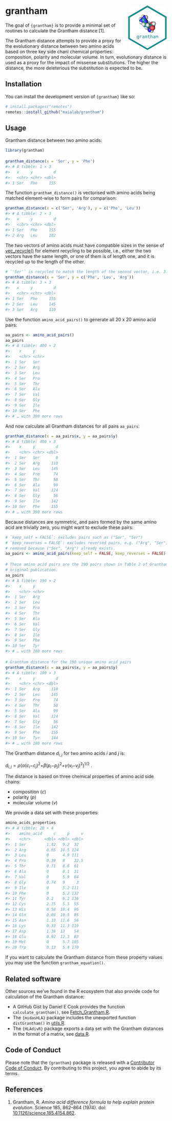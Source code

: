 
<!-- README.md is generated from README.Rmd. Please edit that file -->

# grantham <img src='man/figures/logo.svg' align="right" height="139" />

<!-- badges: start -->
<!-- badges: end -->

The goal of `{grantham}` is to provide a minimal set of routines to
calculate the Grantham distance \[1\].

The Grantham distance attempts to provide a proxy for the evolutionary
distance between two amino acids based on three key side chani chemical
properties: composition, polarity and molecular volume. In turn,
evolutionary distance is used as a proxy for the impact of missense
substitutions. The higher the distance, the more deleterious the
substitution is expected to be.

## Installation

You can install the development version of `{grantham}` like so:

``` r
# install.packages("remotes")
remotes::install_github("maialab/grantham")
```

## Usage

Grantham distance between two amino acids:

``` r
library(grantham)

grantham_distance(x = 'Ser', y = 'Phe')
#> # A tibble: 1 × 3
#>   x     y         d
#>   <chr> <chr> <dbl>
#> 1 Ser   Phe     155
```

The function `grantham_distance()` is vectorised with amino acids being
matched element-wise to form pairs for comparison:

``` r
grantham_distance(x = c('Ser', 'Arg'), y = c('Phe', 'Leu'))
#> # A tibble: 2 × 3
#>   x     y         d
#>   <chr> <chr> <dbl>
#> 1 Ser   Phe     155
#> 2 Arg   Leu     102
```

The two vectors of amino acids must have compatible sizes in the sense
of [vec_recycle()](https://vctrs.r-lib.org/reference/vec_recycle.html)
for element recycling to be possible, i.e., either the two vectors have
the same length, or one of them is of length one, and it is recycled up
to the length of the other.

``` r
# `'Ser'` is recycled to match the length of the second vector, i.e. 3.
grantham_distance(x = 'Ser', y = c('Phe', 'Leu', 'Arg'))
#> # A tibble: 3 × 3
#>   x     y         d
#>   <chr> <chr> <dbl>
#> 1 Ser   Phe     155
#> 2 Ser   Leu     145
#> 3 Ser   Arg     110
```

Use the function `amino_acid_pairs()` to generate all 20 x 20 amino acid
pairs:

``` r
aa_pairs <- amino_acid_pairs()
aa_pairs
#> # A tibble: 400 × 2
#>    x     y    
#>    <chr> <chr>
#>  1 Ser   Ser  
#>  2 Ser   Arg  
#>  3 Ser   Leu  
#>  4 Ser   Pro  
#>  5 Ser   Thr  
#>  6 Ser   Ala  
#>  7 Ser   Val  
#>  8 Ser   Gly  
#>  9 Ser   Ile  
#> 10 Ser   Phe  
#> # … with 390 more rows
```

And now calculate all Grantham distances for all pairs `aa_pairs`:

``` r
grantham_distance(x = aa_pairs$x, y = aa_pairs$y)
#> # A tibble: 400 × 3
#>    x     y         d
#>    <chr> <chr> <dbl>
#>  1 Ser   Ser       0
#>  2 Ser   Arg     110
#>  3 Ser   Leu     145
#>  4 Ser   Pro      74
#>  5 Ser   Thr      58
#>  6 Ser   Ala      99
#>  7 Ser   Val     124
#>  8 Ser   Gly      56
#>  9 Ser   Ile     142
#> 10 Ser   Phe     155
#> # … with 390 more rows
```

Because distances are symmetric, and pairs formed by the same amino acid
are trivially zero, you might want to exclude these pairs:

``` r
# `keep_self = FALSE`: excludes pairs such as ("Ser", "Ser")
# `keep_reverses = FALSE`: excludes reversed pairs, e.g. ("Arg", "Ser") will be
# removed because ("Ser", "Arg") already exists.
aa_pairs <- amino_acid_pairs(keep_self = FALSE, keep_reverses = FALSE)

# These amino acid pairs are the 190 pairs shown in Table 2 of Grantham's
# original publication.
aa_pairs
#> # A tibble: 190 × 2
#>    x     y    
#>    <chr> <chr>
#>  1 Ser   Arg  
#>  2 Ser   Leu  
#>  3 Ser   Pro  
#>  4 Ser   Thr  
#>  5 Ser   Ala  
#>  6 Ser   Val  
#>  7 Ser   Gly  
#>  8 Ser   Ile  
#>  9 Ser   Phe  
#> 10 Ser   Tyr  
#> # … with 180 more rows

# Grantham distance for the 190 unique amino acid pairs
grantham_distance(x = aa_pairs$x, y = aa_pairs$y)
#> # A tibble: 190 × 3
#>    x     y         d
#>    <chr> <chr> <dbl>
#>  1 Ser   Arg     110
#>  2 Ser   Leu     145
#>  3 Ser   Pro      74
#>  4 Ser   Thr      58
#>  5 Ser   Ala      99
#>  6 Ser   Val     124
#>  7 Ser   Gly      56
#>  8 Ser   Ile     142
#>  9 Ser   Phe     155
#> 10 Ser   Tyr     144
#> # … with 180 more rows
```

The Grantham distance *d*<sub>*i*, *j*</sub> for two amino acids *i* and
*j* is:

*d*<sub>*i*, *j*</sub> = *ρ*(*α*(*c*<sub>*i*</sub>−*c*<sub>*j*</sub>)<sup>2</sup>+*β*(*p*<sub>*i*</sub>−*p*<sub>*j*</sub>)<sup>2</sup>+*γ*(*v*<sub>*i*</sub>−*v*<sub>*j*</sub>)<sup>2</sup>)<sup>1/2</sup> .

The distance is based on three chemical properties of amino acid side
chains:

-   composition (*c*)
-   polarity (*p*)
-   molecular volume (*v*)

We provide a data set with these properties:

``` r
amino_acids_properties
#> # A tibble: 20 × 4
#>    amino_acid     c     p     v
#>    <chr>      <dbl> <dbl> <dbl>
#>  1 Ser         1.42   9.2  32  
#>  2 Arg         0.65  10.5 124  
#>  3 Leu         0      4.9 111  
#>  4 Pro         0.39   8    32.5
#>  5 Thr         0.71   8.6  61  
#>  6 Ala         0      8.1  31  
#>  7 Val         0      5.9  84  
#>  8 Gly         0.74   9     3  
#>  9 Ile         0      5.2 111  
#> 10 Phe         0      5.2 132  
#> 11 Tyr         0.2    6.2 136  
#> 12 Cys         2.75   5.5  55  
#> 13 His         0.58  10.4  96  
#> 14 Gln         0.89  10.5  85  
#> 15 Asn         1.33  11.6  56  
#> 16 Lys         0.33  11.3 119  
#> 17 Asp         1.38  13    54  
#> 18 Glu         0.92  12.3  83  
#> 19 Met         0      5.7 105  
#> 20 Trp         0.13   5.4 170
```

If you want to calculate the Grantham distance from these property
values you may use the function `grantham_equation()`.

## Related software

Other sources we’ve found in the R ecosystem that also provide code for
calculation of the Grantham distance:

-   A GitHub Gist by Daniel E Cook provides the function
    `calculate_grantham()`, see
    [Fetch_Grantham.R](https://gist.github.com/danielecook/501f03650bca6a3db31ff3af2d413d2a).
-   The `{midasHLA}` package includes the unexported function
    `distGrantham()` in
    [utils.R](https://github.com/Genentech/midasHLA/blob/ec29296f9bfd7c4fae9e2040592b618e5f2a99a1/R/utils.R).
-   The `{HLAdivR}` package exports a data set with the Grantham
    distances in the format of a matrix, see
    [data.R](https://github.com/rbentham/HLAdivR/blob/master/R/data.R).

## Code of Conduct

Please note that the `{grantham}` package is released with a
[Contributor Code of
Conduct](https://contributor-covenant.org/version/2/0/CODE_OF_CONDUCT.html).
By contributing to this project, you agree to abide by its terms.

## References

1.  Grantham, R. *Amino acid difference formula to help explain protein
    evolution*. Science 185, 862–864 (1974). doi:
    [10.1126/science.185.4154.862](https://doi.org/10.1126/science.185.4154.862).
